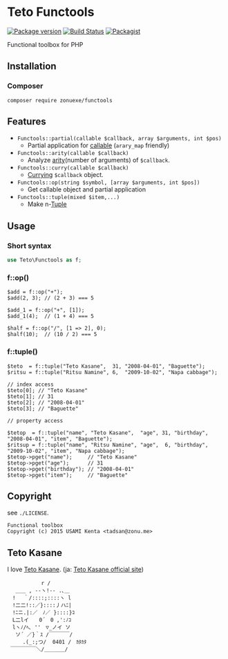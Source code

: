 Teto Functools
==============

[![Package version](http://img.shields.io/packagist/v/zonuexe/functools.svg?style=flat)](https://packagist.org/packages/zonuexe/functools)
[![Build Status](https://travis-ci.org/zonuexe/php-functools.svg?branch=master)](https://travis-ci.org/zonuexe/php-functools)
[![Packagist](http://img.shields.io/packagist/dt/zonuexe/php-functools.svg?style=flat)](https://packagist.org/packages/zonuexe/functools)

Functional toolbox for PHP

Installation
------------

### Composer

```
composer require zonuexe/functools
```

Features
--------

* `Functools::partial(callable $callback, array $arguments, int $pos)`
  * Partial application for [callable](http://php.net/manual/language.types.callable.php) (`arary_map` friendly)
* `Functools::arity(callable $callback)`
  * Analyze [arity](http://en.wikipedia.org/wiki/Arity)(number of arguments) of `$callback`.
* `Functools::curry(callable $callback)`
  * [Currying](http://en.wikipedia.org/wiki/Currying) `$callback` object.
* `Functools::op(string $symbol, [array $arguments, int $pos])`
  * Get callable object and partial application
* `Functools::tuple(mixed $item,...)`
  * Make n-[Tuple](http://en.wikipedia.org/wiki/Tuple)

Usage
-----

### Short syntax

```php
use Teto\Functools as f;
```

### f::op()

```
$add = f::op("+");
$add(2, 3); // (2 + 3) === 5

$add_1 = f::op("+", [1]);
$add_1(4);  // (1 + 4) === 5

$half = f::op("/", [1 => 2], 0);
$half(10);  // (10 / 2) === 5
```

### f::tuple()

```
$teto  = f::tuple("Teto Kasane",  31, "2008-04-01", "Baguette");
$ritsu = f::tuple("Ritsu Namine", 6,  "2009-10-02", "Napa cabbage");

// index access
$teto[0]; // "Teto Kasane"
$teto[1]; // 31
$teto[2]; // "2008-04-01"
$teto[3]; // "Baguette"

// property access

$tetop  = f::tuple("name", "Teto Kasane",  "age", 31, "birthday", "2008-04-01", "item", "Baguette");
$ritsup = f::tuple("name", "Ritsu Namine", "age",  6, "birthday", "2009-10-02", "item", "Napa cabbage");
$tetop->pget("name");     // "Teto Kasane"
$tetop->pget("age");      // 31
$tetop->pget("birthday"); // "2008-04-01"
$tetop->pget("item");     // "Baguette"
```

Copyright
---------

see `./LICENSE`.

    Functional toolbox
    Copyright (c) 2015 USAMI Kenta <tadsan@zonu.me>

Teto Kasane
-----------

I love [Teto Kasane](http://utau.wikia.com/wiki/Teto_Kasane). (ja: [Teto Kasane official site](http://kasaneteto.jp/))

```
　　　　　 　r /
　 ＿＿ , --ヽ!-- .､＿
　! 　｀/::::;::::ヽ l
　!二二!::／}::::丿ハﾆ|
　!ﾆニ.|:／　ﾉ／ }::::}ｺ
　L二lイ　　0´　0 ,':ﾉｺ
　lヽﾉ/ﾍ､ ''　▽_ノイ ソ
 　ソ´ ／}｀ｽ /￣￣￣￣/
　　　.(_:;つ/  0401 /　ｶﾀｶﾀ
 ￣￣￣￣￣＼/＿＿＿＿/
```
